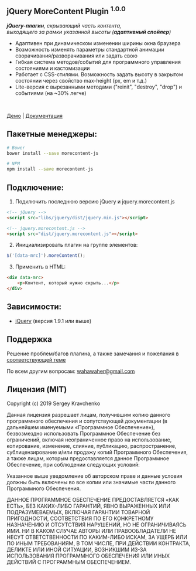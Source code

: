 jQuery MoreContent Plugin <sup>1.0.0</sup>
-------
_**jQuery-плагин**, скрывающий часть контента,  
выходящего за рамки указанной высоты (**адаптивный спойлер**)_

* Адаптивен при динамическом изменении ширины окна браузера
* Возможность изменять параметры стандартной анимации сворачивания/разворачивания или задать свою
* Гибкая система методов/событий для программного управления состояниями и кастомизации
* Работает с CSS-стилями. Возможность задать высоту в закрытом состоянии через свойство max-height (px, em и т.д.)
* Lite-версия с вырезанными методами ("reinit", "destroy", "drop") и событиями (на ~30% легче)

<br>

[Демо](https://wahawaher.ru/morecontent-js#examples) | [Документация](https://wahawaher.ru/morecontent-js)

## Пакетные менеджеры:
```sh
# Bower
bower install --save morecontent-js

# NPM
npm install --save morecontent-js
```

## Подключение:

1. Подключить последнюю версию jQuery и jquery.morecontent.js
```html
<!-- jQuery -->
<script src="libs/jquery/dist/jquery.min.js"></script>

<!-- jquery.morecontent.js -->
<script src="dist/jquery.morecontent.js"></script>
```
2. Инициализировать плагин на группе элементов:
```javascript
$('[data-mrc]').moreContent();
```
3. Применить в HTML:
```html
<div data-mrc>
	<p>Контент, который нужно скрыть...</p>
</div>
```
## Зависимости:
- [jQuery](http://jquery.com/download/) (версия 1.9.1 или выше)

## Поддержка
Решение проблем/багов плагина, а также замечания и пожелания в [соответствующей теме](https://github.com/WahaWaher/morecontent-js/issues)

По всем другим вопросам:  [wahawaher@gmail.com](mailto:wahawaher@gmail.com "Написать на wahawaher@gmail.com")

## Лицензия (MIT)
Copyright (c) 2019 Sergey Kravchenko

Данная лицензия разрешает лицам, получившим копию данного программного обеспечения и сопутствующей документации (в дальнейшем именуемыми «Программное Обеспечение»), безвозмездно использовать Программное Обеспечение без ограничений, включая неограниченное право на использование, копирование, изменение, слияние, публикацию, распространение, сублицензирование и/или продажу копий Программного Обеспечения, а также лицам, которым предоставляется данное Программное Обеспечение, при соблюдении следующих условий:

Указанное выше уведомление об авторском праве и данные условия должны быть включены во все копии или значимые части данного Программного Обеспечения.

ДАННОЕ ПРОГРАММНОЕ ОБЕСПЕЧЕНИЕ ПРЕДОСТАВЛЯЕТСЯ «КАК ЕСТЬ», БЕЗ КАКИХ-ЛИБО ГАРАНТИЙ, ЯВНО ВЫРАЖЕННЫХ ИЛИ ПОДРАЗУМЕВАЕМЫХ, ВКЛЮЧАЯ ГАРАНТИИ ТОВАРНОЙ ПРИГОДНОСТИ, СООТВЕТСТВИЯ ПО ЕГО КОНКРЕТНОМУ НАЗНАЧЕНИЮ И ОТСУТСТВИЯ НАРУШЕНИЙ, НО НЕ ОГРАНИЧИВАЯСЬ ИМИ. НИ В КАКОМ СЛУЧАЕ АВТОРЫ ИЛИ ПРАВООБЛАДАТЕЛИ НЕ НЕСУТ ОТВЕТСТВЕННОСТИ ПО КАКИМ-ЛИБО ИСКАМ, ЗА УЩЕРБ ИЛИ ПО ИНЫМ ТРЕБОВАНИЯМ, В ТОМ ЧИСЛЕ, ПРИ ДЕЙСТВИИ КОНТРАКТА, ДЕЛИКТЕ ИЛИ ИНОЙ СИТУАЦИИ, ВОЗНИКШИМ ИЗ-ЗА ИСПОЛЬЗОВАНИЯ ПРОГРАММНОГО ОБЕСПЕЧЕНИЯ ИЛИ ИНЫХ ДЕЙСТВИЙ С ПРОГРАММНЫМ ОБЕСПЕЧЕНИЕМ.